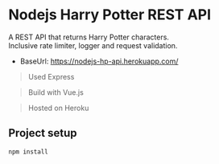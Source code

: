 # Nodejs Harry Potter REST API

A REST API that returns Harry Potter characters.\
Inclusive rate limiter, logger and request validation.

- BaseUrl: https://nodejs-hp-api.herokuapp.com/

> Used Express

> Build with Vue.js

> Hosted on Heroku

## Project setup
```
npm install
```

